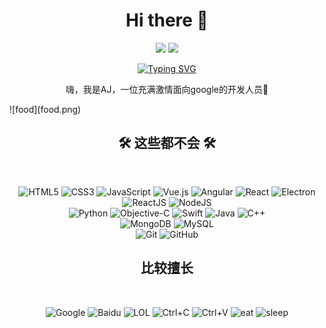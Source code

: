 <h1 align="center">Hi there 👋</h1>

<p align="center">
  <a href="https://github.com/kaqijiang"><img src="https://img.shields.io/badge/-GitHub-black?style=flat-square&logo=Github&logoColor=white&link=https://github.com/[Your GitHub Username]"></a>
  <a href="mailto:kaqijiang@gmail.com"><img src="https://img.shields.io/badge/-Email-c14438?style=flat-square&logo=Gmail&logoColor=white"></a>
</p>

<div align="center">
<a href="https://github.com/kaqijiang"><img src="https://readme-typing-svg.demolab.com?font=Fira+Code&pause=1000&center=true&vCenter=true&multiline=true&width=435&height=70&lines=console.log(Hello+World!);%E5%90%83%E4%BA%86%E5%98%9B%E6%82%A8%EF%BC%9F" alt="Typing SVG" /></a>  
</div>

<p align="center">
  嗨，我是AJ，一位充满激情面向google的开发人员🚀
</p>
![food](food.png)


<div align="center">
    <h2>🛠️ 这些都不会 🛠️</h2>
  <br />
    <p>
        <img src="https://img.shields.io/badge/-HTML5-E34F26?style=flat-square&logo=html5&logoColor=white" alt="HTML5" />
        <img src="https://img.shields.io/badge/-CSS3-1572B6?style=flat-square&logo=css3" alt="CSS3" />
        <img src="https://img.shields.io/badge/-JavaScript-F7DF1E?style=flat-square&logo=javascript&logoColor=black" alt="JavaScript" />
      <img src="https://img.shields.io/badge/-Vue.js-4FC08D?style=flat-square&logo=vue.js&logoColor=white" alt="Vue.js" />
      <img src="https://img.shields.io/badge/-Angular-DD0031?style=flat-square&logo=angular&logoColor=white" alt="Angular" />
      <img src="https://img.shields.io/badge/-React-black?style=flat-square&logo=react&logoColor=white" alt="React" />
            <img src="https://img.shields.io/badge/Electron-47848F?style=flat-square&logo=electron&logoColor=white" alt="Electron" />
        <img src="https://img.shields.io/badge/-ReactJS-61DAFB?style=flat-square&logo=react&logoColor=black" alt="ReactJS" />
        <img src="https://img.shields.io/badge/-NodeJS-339933?style=flat-square&logo=node.js&logoColor=white" alt="NodeJS" />
      <br />
      <img src="https://img.shields.io/badge/-Python-3776AB?style=flat-square&logo=python&logoColor=white" alt="Python" />
      <img src="https://img.shields.io/badge/Objective--C-000000?style=flat-square&logo=c%2B%2B&logoColor=white" alt="Objective-C" />
<img src="https://img.shields.io/badge/Swift-FA7343?style=flat-square&logo=swift&logoColor=white" alt="Swift" />
<img src="https://img.shields.io/badge/Java-007396?style=flat-square&logo=java&logoColor=white" alt="Java" />
<img src="https://img.shields.io/badge/C++-00599C?style=flat-square&logo=c%2B%2B&logoColor=white" alt="C++" />
      <br />
        <img src="https://img.shields.io/badge/-MongoDB-green?style=flat-square&logo=mongodb&logoColor=white" alt="MongoDB" />
        <img src="https://img.shields.io/badge/-MySQL-blue?style=flat-square&logo=mysql&logoColor=white" alt="MySQL" />
        <br />
        <img src="https://img.shields.io/badge/-Git-black?style=flat-square&logo=git" alt="Git" />
        <img src="https://img.shields.io/badge/-GitHub-black?style=flat-square&logo=github" alt="GitHub" />
    </p>
</div>

<div align="center">
<h2>比较擅长</h2>
  <br />
  <p>
  <img src="https://img.shields.io/badge/Google-4285F4?style=flat-square&logo=google&logoColor=white" alt="Google" />
<img src="https://img.shields.io/badge/Baidu-2932E1?style=flat-square&logo=baidu&logoColor=white" alt="Baidu" />
<img src="https://img.shields.io/badge/LOL-FFA500?style=flat-square&logo=leagueoflegends&logoColor=white" alt="LOL" />
<img src="https://img.shields.io/badge/Ctrl--C-000000?style=flat-square&logo=windows-terminal&logoColor=white" alt="Ctrl+C" />
<img src="https://img.shields.io/badge/Ctrl--V-000000?style=flat-square&logo=windows-terminal&logoColor=white" alt="Ctrl+V" />
    <img src="https://img.shields.io/badge/-eat-brightgreen?style=flat-square&logo=leagueoflegends&logoColor=white" alt="eat" />
    <img src="https://img.shields.io/badge/-sleep-orange?style=flat-square&logo=leagueoflegends&logoColor=white" alt="sleep" />
